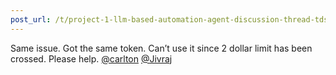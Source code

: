 ```yaml
---
post_url: /t/project-1-llm-based-automation-agent-discussion-thread-tds-jan-2025/164277/495
---
```

Same issue. Got the same token. Can’t use it since 2 dollar limit has been crossed. Please help. [@carlton](/u/carlton) [@Jivraj](/u/jivraj)